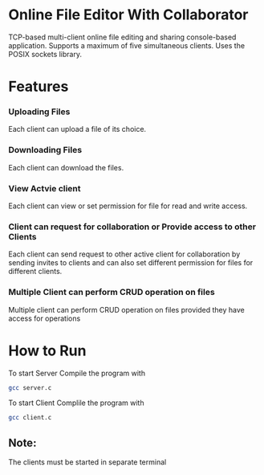 # Online File Editor With Collaborator
TCP-based multi-client online file editing and sharing console-based application. Supports a maximum of five simultaneous clients. Uses the POSIX sockets library.

# Features

### Uploading Files
Each client can upload a file of its choice.
### Downloading Files
Each client can download the files.
### View Actvie client
Each client can view or set permission for file for read and write access.
### Client can request for collaboration or Provide access to other Clients
Each client can send request to other active client for collaboration by sending invites to clients and can also set different permission for files for different clients.
### Multiple Client can perform CRUD operation on files
Multiple client can perform CRUD operation on files provided they have access for operations


# How to Run
To start Server
Compile the program with
```bash
gcc server.c
```
To start Client
Complile the program with
```bash
gcc client.c
```

## Note:
The clients must be started in separate terminal